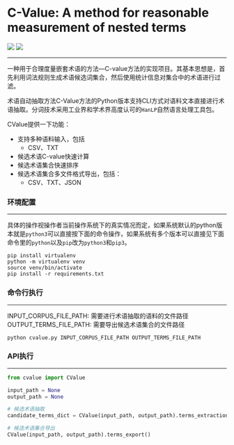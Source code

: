 # C-Value: A method for reasonable measurement of nested terms

![](https://img.shields.io/badge/language-python-blue.svg)
![](https://img.shields.io/badge/license-Apache_2.0-green.svg)

-----

一种用于合理度量嵌套术语的方法—C-value方法的实现项目。其基本思想是，首先利用词法规则生成术语候选词集合，然后使用统计信息对集合中的术语进行过滤。

术语自动抽取方法C-Value方法的Python版本支持CLI方式对语料文本直接进行术语抽取。分词技术采用工业界和学术界高度认可的`HanLP`自然语言处理工具包。

CValue提供一下功能：

* 支持多种语料输入，包括
    * CSV、TXT
* 候选术语C-value快速计算
* 候选术语集合快速排序
* 候选术语集合多文件格式导出，包括：
    * CSV、TXT、JSON

### 环境配置

-----

具体的操作视操作者当前操作系统下的真实情况而定，如果系统默认的python版本就是`python3`可以直接按下面的命令操作，如果系统有多个版本可以直接见下面命令里的`python`以及`pip`改为`python3`和`pip3`。

```shell
pip install virtualenv
python -m virtualenv venv
source venv/bin/activate
pip install -r requirements.txt
```

### 命令行执行

-----

INPUT_CORPUS_FILE_PATH: 需要进行术语抽取的语料的文件路径 OUTPUT_TERMS_FILE_PATH: 需要导出候选术语集合的文件路径

```shell
python cvalue.py INPUT_CORPUS_FILE_PATH OUTPUT_TERMS_FILE_PATH
```

### API执行

-----

```python
from cvalue import CValue

input_path = None
output_path = None

# 候选术语抽取
candidate_terms_dict = CValue(input_path, output_path).terms_extraction()

# 候选术语集合导出
CValue(input_path, output_path).terms_export()
```